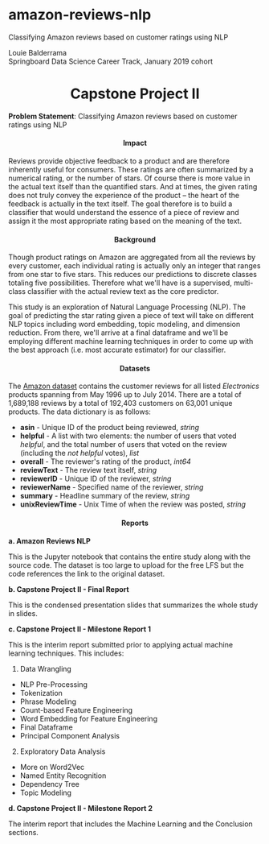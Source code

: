 # amazon-reviews-nlp
Classifying Amazon reviews based on customer ratings using NLP

Louie Balderrama<br>
Springboard Data Science Career Track, January 2019 cohort<br>
<h1 align="center">Capstone Project II</h1>

**Problem Statement**: Classifying Amazon reviews based on customer ratings using NLP

<h4 align="center">Impact</h4>

Reviews provide objective feedback to a product and are therefore inherently useful for consumers. These ratings are often summarized by a numerical rating, or the number of stars. Of course there is more value in the actual text itself than the quantified stars. And at times, the given rating does not truly convey the experience of the product – the heart of the feedback is actually in the text itself. The goal therefore is to build a classifier that would understand the essence of a piece of review and assign it the most appropriate rating based on the meaning of the text.

<h4 align="center">Background</h4>

Though product ratings on Amazon are aggregated from all the reviews by every customer, each individual rating is actually only an integer that ranges from one star to five stars. This reduces our predictions to discrete classes totaling five possibilities. Therefore what we'll have is a supervised, multi-class classifier with the actual review text as the core predictor.

This study is an exploration of Natural Language Processing (NLP). The goal of predicting the star rating given a piece of text will take on different NLP topics including word embedding, topic modeling, and dimension reduction. From there, we'll arrive at a final dataframe and we'll be employing different machine learning techniques in order to come up with the best approach (i.e. most accurate estimator) for our classifier.

<h4 align="center" id="Datasets">Datasets</h4>

The [Amazon dataset](http://jmcauley.ucsd.edu/data/amazon/index.html) contains the customer reviews for all listed *Electronics* products spanning from May 1996 up to July 2014. There are a total of 1,689,188 reviews by a total of 192,403 customers on 63,001 unique products. The data dictionary is as follows:

*  **asin** - Unique ID of the product being reviewed, *string*
*  **helpful** - A list with two elements: the number of users that voted *helpful*, and the total number of users that voted on the review (including the *not helpful* votes), *list*
*  **overall** - The reviewer's rating of the product, *int64*
*  **reviewText** - The review text itself, *string*
*  **reviewerID** - Unique ID of the reviewer, *string*
*  **reviewerName** - Specified name of the reviewer, *string*
*  **summary** - Headline summary of the review, *string*
*  **unixReviewTime** - Unix Time of when the review was posted, *string*

<h4 align="center">Reports</h4>

**a. Amazon Reviews NLP**

This is the Jupyter notebook that contains the entire study along with the source code. The dataset is too large to upload for the free LFS but the code references the link to the original dataset.

**b. Capstone Project II - Final Report**

This is the condensed presentation slides that summarizes the whole study in slides.

**c. Capstone Project II - Milestone Report 1**

This is the interim report submitted prior to applying actual machine learning techniques. This includes:
1. Data Wrangling
 - NLP Pre-Processing
 - Tokenization
 - Phrase Modeling
 - Count-based Feature Engineering
 - Word Embedding for Feature Engineering
 - Final Dataframe
 - Principal Component Analysis
2. Exploratory Data Analysis
 - More on Word2Vec
 - Named Entity Recognition
 - Dependency Tree
 - Topic Modeling

**d.  Capstone Project II - Milestone Report 2**

The interim report that includes the Machine Learning and the Conclusion sections.
